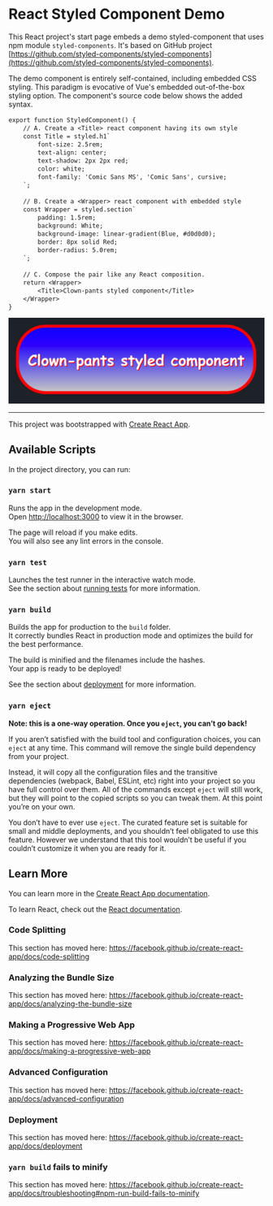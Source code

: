 # React Styled Component Demo
This React project's start page embeds a demo styled-component 
that uses npm module `styled-components`. It's based on GitHub project
[https://github.com/styled-components/styled-components](https://github.com/styled-components/styled-components).

The demo component is entirely self-contained, including embedded 
CSS styling. This paradigm is evocative of Vue's embedded
out-of-the-box styling option. 
The component's source code below shows the added syntax.

````
export function StyledComponent() {
    // A. Create a <Title> react component having its own style
    const Title = styled.h1`
        font-size: 2.5rem;
        text-align: center;
        text-shadow: 2px 2px red;
        color: white;
        font-family: 'Comic Sans MS', 'Comic Sans', cursive;
    `;

    // B. Create a <Wrapper> react component with embedded style
    const Wrapper = styled.section`
        padding: 1.5rem;
        background: White;
        background-image: linear-gradient(Blue, #d0d0d0);
        border: 8px solid Red;
        border-radius: 5.0rem;
    `;

    // C. Compose the pair like any React composition.
    return <Wrapper>
        <Title>Clown-pants styled component</Title>
    </Wrapper>
}
````
![doc/styled-component-eg.png](doc/styled-component-eg.png)

-------------
This project was bootstrapped with [Create React App](https://github.com/facebook/create-react-app).

## Available Scripts

In the project directory, you can run:

### `yarn start`

Runs the app in the development mode.<br />
Open [http://localhost:3000](http://localhost:3000) to view it in the browser.

The page will reload if you make edits.<br />
You will also see any lint errors in the console.

### `yarn test`

Launches the test runner in the interactive watch mode.<br />
See the section about [running tests](https://facebook.github.io/create-react-app/docs/running-tests) for more information.

### `yarn build`

Builds the app for production to the `build` folder.<br />
It correctly bundles React in production mode and optimizes the build for the best performance.

The build is minified and the filenames include the hashes.<br />
Your app is ready to be deployed!

See the section about [deployment](https://facebook.github.io/create-react-app/docs/deployment) for more information.

### `yarn eject`

**Note: this is a one-way operation. Once you `eject`, you can’t go back!**

If you aren’t satisfied with the build tool and configuration choices, you can `eject` at any time. This command will remove the single build dependency from your project.

Instead, it will copy all the configuration files and the transitive dependencies (webpack, Babel, ESLint, etc) right into your project so you have full control over them. All of the commands except `eject` will still work, but they will point to the copied scripts so you can tweak them. At this point you’re on your own.

You don’t have to ever use `eject`. The curated feature set is suitable for small and middle deployments, and you shouldn’t feel obligated to use this feature. However we understand that this tool wouldn’t be useful if you couldn’t customize it when you are ready for it.

## Learn More

You can learn more in the [Create React App documentation](https://facebook.github.io/create-react-app/docs/getting-started).

To learn React, check out the [React documentation](https://reactjs.org/).

### Code Splitting

This section has moved here: https://facebook.github.io/create-react-app/docs/code-splitting

### Analyzing the Bundle Size

This section has moved here: https://facebook.github.io/create-react-app/docs/analyzing-the-bundle-size

### Making a Progressive Web App

This section has moved here: https://facebook.github.io/create-react-app/docs/making-a-progressive-web-app

### Advanced Configuration

This section has moved here: https://facebook.github.io/create-react-app/docs/advanced-configuration

### Deployment

This section has moved here: https://facebook.github.io/create-react-app/docs/deployment

### `yarn build` fails to minify

This section has moved here: https://facebook.github.io/create-react-app/docs/troubleshooting#npm-run-build-fails-to-minify
